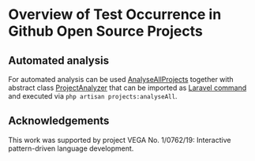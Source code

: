 # Overview of Test Occurrence in Github Open Source Projects

## Automated analysis
For automated analysis can be used [AnalyseAllProjects](./AnalyseAllProjects.php) together with abstract class [ProjectAnalyzer](./ProjectAnalyzer.php) that can be imported as [Laravel command](https://laravel.com/docs/artisan) and executed via `php artisan projects:analyseAll`.

## Acknowledgements
This work was supported by project VEGA No. 1/0762/19: Interactive pattern-driven language development.